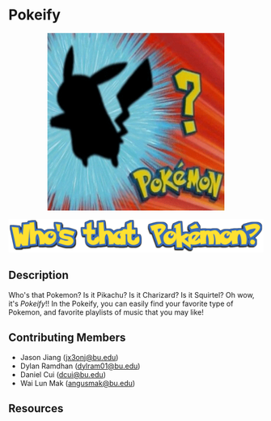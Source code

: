# Pokeify


<p align="center">
  <img src="./README/pokemon.gif" alt="animated" width="350" height="350" />
</p>


<p align="center">
  <img src="./README/sign.png" />
</p>

## Description
Who's that Pokemon? Is it Pikachu? Is it Charizard? Is it Squirtel? Oh wow, it's *_Pokeify_*!! In the Pokeify, you can easily find your favorite type of Pokemon, and favorite playlists of music that you may like!


## Contributing Members
- Jason Jiang (jx3onj@bu.edu)
- Dylan Ramdhan (dylram01@bu.edu)
- Daniel Cui (dcui@bu.edu)
- Wai Lun Mak (angusmak@bu.edu)

## Resources